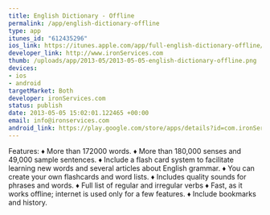 ```yaml
--- 
title: English Dictionary - Offline
permalink: /app/english-dictionary-offline
type: app
itunes_id: "612435296"
ios_link: https://itunes.apple.com/app/full-english-dictionary-offline/id612435296?mt=8&uo=4
developer_link: http://www.ironServices.com
thumb: /uploads/app/2013-05/2013-05-05-english-dictionary-offline.png
devices: 
- ios
- android
targetMarket: Both
developer: ironServices.com
status: publish
date: 2013-05-05 15:02:01.122465 +00:00
email: info@ironservices.com
android_link: https://play.google.com/store/apps/details?id=com.ironServices.fullDictionary
---
```


Features:
♦ More than 172000 words.
♦ More than 180,000 senses and 49,000 sample sentences.
♦ Include a flash card system to facilitate learning new words and several articles about English grammar.
♦ You can create your own flashcards and word lists.
♦ Includes quality sounds for phrases and words.
♦ Full list of regular and irregular verbs
♦ Fast, as it works offline; internet is used only for a few features.
♦ Include bookmarks and history.
